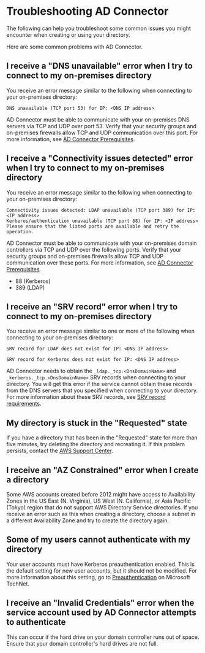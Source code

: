 # Troubleshooting AD Connector<a name="ad_connector_troubleshooting"></a>

The following can help you troubleshoot some common issues you might encounter when creating or using your directory\.

Here are some common problems with AD Connector\.

## I receive a "DNS unavailable" error when I try to connect to my on\-premises directory<a name="dns_unavailable"></a>

You receive an error message similar to the following when connecting to your on\-premises directory:

```
DNS unavailable (TCP port 53) for IP: <DNS IP address>
```

AD Connector must be able to communicate with your on\-premises DNS servers via TCP and UDP over port 53\. Verify that your security groups and on\-premises firewalls allow TCP and UDP communication over this port\. For more information, see [AD Connector Prerequisites](prereq_connector.md)\.

## I receive a "Connectivity issues detected" error when I try to connect to my on\-premises directory<a name="connectivity_issues_detected"></a>

You receive an error message similar to the following when connecting to your on\-premises directory:

```
Connectivity issues detected: LDAP unavailable (TCP port 389) for IP: <IP address>
Kerberos/authentication unavailable (TCP port 88) for IP: <IP address>
Please ensure that the listed ports are available and retry the operation.
```

AD Connector must be able to communicate with your on\-premises domain controllers via TCP and UDP over the following ports\. Verify that your security groups and on\-premises firewalls allow TCP and UDP communication over these ports\. For more information, see [AD Connector Prerequisites](prereq_connector.md)\.
+ 88 \(Kerberos\)
+ 389 \(LDAP\)

## I receive an "SRV record" error when I try to connect to my on\-premises directory<a name="srv_record_not_found"></a>

You receive an error message similar to one or more of the following when connecting to your on\-premises directory:

```
SRV record for LDAP does not exist for IP: <DNS IP address>

SRV record for Kerberos does not exist for IP: <DNS IP address>
```

AD Connector needs to obtain the `_ldap._tcp.<DnsDomainName>` and `_kerberos._tcp.<DnsDomainName>` SRV records when connecting to your directory\. You will get this error if the service cannot obtain these records from the DNS servers that you specified when connecting to your directory\. For more information about these SRV records, see [SRV record requirements](prereq_connector.md#srv_records)\.

## My directory is stuck in the "Requested" state<a name="stuck_in_requested2"></a>

If you have a directory that has been in the "Requested" state for more than five minutes, try deleting the directory and recreating it\. If this problem persists, contact the [AWS Support Center](https://console.aws.amazon.com/support/home#/)\.

## I receive an "AZ Constrained" error when I create a directory<a name="contrained_az2"></a>

Some AWS accounts created before 2012 might have access to Availability Zones in the US East \(N\. Virginia\), US West \(N\. California\), or Asia Pacific \(Tokyo\) region that do not support AWS Directory Service directories\. If you receive an error such as this when creating a directory, choose a subnet in a different Availability Zone and try to create the directory again\.

## Some of my users cannot authenticate with my directory<a name="kerberos_preauth2"></a>

Your user accounts must have Kerberos preauthentication enabled\. This is the default setting for new user accounts, but it should not be modified\. For more information about this setting, go to [Preauthentication](http://technet.microsoft.com/en-us/library/cc961961.aspx) on Microsoft TechNet\.

## I receive an "Invalid Credentials" error when the service account used by AD Connector attempts to authenticate<a name="invalid_creds"></a>

This can occur if the hard drive on your domain controller runs out of space\. Ensure that your domain controller's hard drives are not full\.
